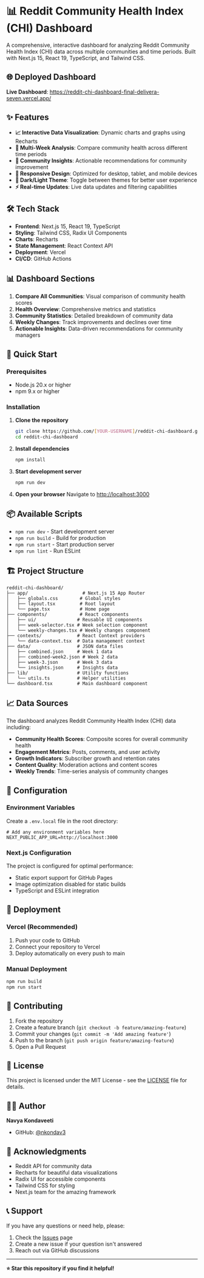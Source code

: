 # 📊 Reddit Community Health Index (CHI) Dashboard

A comprehensive, interactive dashboard for analyzing Reddit Community Health Index (CHI) data across multiple communities and time periods. Built with Next.js 15, React 19, TypeScript, and Tailwind CSS.

## 🌐 **Deployed Dashboard**

**Live Dashboard**: https://reddit-chi-dashboard-final-delivera-seven.vercel.app/

## ✨ **Features**

- **📈 Interactive Data Visualization**: Dynamic charts and graphs using Recharts
- **🔄 Multi-Week Analysis**: Compare community health across different time periods
- **🎯 Community Insights**: Actionable recommendations for community improvement
- **📱 Responsive Design**: Optimized for desktop, tablet, and mobile devices
- **🌙 Dark/Light Theme**: Toggle between themes for better user experience
- **⚡ Real-time Updates**: Live data updates and filtering capabilities

## 🛠️ **Tech Stack**

- **Frontend**: Next.js 15, React 19, TypeScript
- **Styling**: Tailwind CSS, Radix UI Components
- **Charts**: Recharts
- **State Management**: React Context API
- **Deployment**: Vercel
- **CI/CD**: GitHub Actions

## 📊 **Dashboard Sections**

1. **Compare All Communities**: Visual comparison of community health scores
2. **Health Overview**: Comprehensive metrics and statistics
3. **Community Statistics**: Detailed breakdown of community data
4. **Weekly Changes**: Track improvements and declines over time
5. **Actionable Insights**: Data-driven recommendations for community managers

## 🚀 **Quick Start**

### **Prerequisites**
- Node.js 20.x or higher
- npm 9.x or higher

### **Installation**

1. **Clone the repository**
   ```bash
   git clone https://github.com/[YOUR-USERNAME]/reddit-chi-dashboard.git
   cd reddit-chi-dashboard
   ```

2. **Install dependencies**
   ```bash
   npm install
   ```

3. **Start development server**
   ```bash
   npm run dev
   ```

4. **Open your browser**
   Navigate to [http://localhost:3000](http://localhost:3000)

## 📦 **Available Scripts**

- `npm run dev` - Start development server
- `npm run build` - Build for production
- `npm run start` - Start production server
- `npm run lint` - Run ESLint

## 🏗️ **Project Structure**

```
reddit-chi-dashboard/
├── app/                    # Next.js 15 App Router
│   ├── globals.css        # Global styles
│   ├── layout.tsx         # Root layout
│   └── page.tsx           # Home page
├── components/            # React components
│   ├── ui/               # Reusable UI components
│   ├── week-selector.tsx # Week selection component
│   └── weekly-changes.tsx # Weekly changes component
├── contexts/             # React Context providers
│   └── data-context.tsx  # Data management context
├── data/                 # JSON data files
│   ├── combined.json     # Week 1 data
│   ├── combined-week2.json # Week 2 data
│   ├── week-3.json       # Week 3 data
│   └── insights.json     # Insights data
├── lib/                  # Utility functions
│   └── utils.ts          # Helper utilities
└── dashboard.tsx         # Main dashboard component
```

## 📈 **Data Sources**

The dashboard analyzes Reddit Community Health Index (CHI) data including:
- **Community Health Scores**: Composite scores for overall community health
- **Engagement Metrics**: Posts, comments, and user activity
- **Growth Indicators**: Subscriber growth and retention rates
- **Content Quality**: Moderation actions and content scores
- **Weekly Trends**: Time-series analysis of community changes

## 🔧 **Configuration**

### **Environment Variables**
Create a `.env.local` file in the root directory:
```env
# Add any environment variables here
NEXT_PUBLIC_APP_URL=http://localhost:3000
```

### **Next.js Configuration**
The project is configured for optimal performance:
- Static export support for GitHub Pages
- Image optimization disabled for static builds
- TypeScript and ESLint integration

## 🚀 **Deployment**

### **Vercel (Recommended)**
1. Push your code to GitHub
2. Connect your repository to Vercel
3. Deploy automatically on every push to main

### **Manual Deployment**
```bash
npm run build
npm run start
```

## 🤝 **Contributing**

1. Fork the repository
2. Create a feature branch (`git checkout -b feature/amazing-feature`)
3. Commit your changes (`git commit -m 'Add amazing feature'`)
4. Push to the branch (`git push origin feature/amazing-feature`)
5. Open a Pull Request

## 📄 **License**

This project is licensed under the MIT License - see the [LICENSE](LICENSE) file for details.

## 👨‍💻 **Author**

**Navya Kondaveeti**
- GitHub: [@nkondav3](https://github.com/nkondav3)

## 🙏 **Acknowledgments**

- Reddit API for community data
- Recharts for beautiful data visualizations
- Radix UI for accessible components
- Tailwind CSS for styling
- Next.js team for the amazing framework

## 📞 **Support**

If you have any questions or need help, please:
1. Check the [Issues](https://github.com/[YOUR-USERNAME]/reddit-chi-dashboard/issues) page
2. Create a new issue if your question isn't answered
3. Reach out via GitHub discussions

---

**⭐ Star this repository if you find it helpful!**
